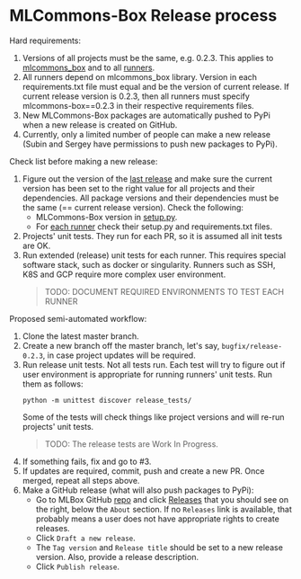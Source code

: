 # MLCommons-Box Release process


Hard requirements:
1. Versions of all projects must be the same, e.g. 0.2.3. This applies to [mlcommons_box](https://github.com/mlperf/mlbox/tree/master/mlcommons_box)
   and to all [runners](https://github.com/mlperf/mlbox/tree/master/runners).
2. All runners depend on mlcommons_box library. Version in each requirements.txt file must equal and be the version of
   current release. If current release version is 0.2.3, then all runners must specify mlcommons-box==0.2.3 in their
   respective requirements files. 
3. New MLCommons-Box packages are automatically pushed to PyPi when a new release is created on GitHub. 
3. Currently, only a limited number of people can make a new release (Subin and Sergey have permissions to push new
   packages to PyPi). 


Check list before making a new release:
1. Figure out the version of the [last release](https://pypi.org/project/mlcommons-box/) and make sure the current
   version has been set to the right value for all projects and their dependencies. All package versions and their
   dependencies must be the same (== current release version). Check the following:
   - MLCommons-Box version in [setup.py](https://github.com/mlperf/mlbox/blob/master/mlcommons_box/setup.py).
   - For [each runner](https://github.com/mlperf/mlbox/tree/master/runners) check their setup.py and requirements.txt
     files.
2. Projects' unit tests. They run for each PR, so it is assumed all init tests are OK.
3. Run extended (release) unit tests for each runner. This requires special software stack, such as docker or
   singularity. Runners such as SSH, K8S and GCP require more complex user environment.
   > TODO: DOCUMENT REQUIRED ENVIRONMENTS TO TEST EACH RUNNER    


Proposed semi-automated workflow:
1. Clone the latest master branch.
2. Create a new branch off the master branch, let's say, `bugfix/release-0.2.3`, in case project updates will be
   required.
3. Run release unit tests. Not all tests run. Each test will try to figure out if user environment is appropriate for
   running runners' unit tests. Run them as follows:
   ```
   python -m unittest discover release_tests/
   ```
   Some of the tests will check things like project versions and will re-run projects' unit tests.
   > TODO: The release tests are Work In Progress.
4. If something fails, fix and go to #3.
5. If updates are required, commit, push and create a new PR. Once merged, repeat all steps above.
6. Make a GitHub release (what will also push packages to PyPi):
   - Go to MLBox GitHub [repo](https://github.com/mlperf/mlbox) and click [Releases](https://github.com/mlperf/mlbox/releases)
     that you should see on the right, below the `About` section. If no `Releases` link is available, that probably
     means a user does not have appropriate rights to create releases.
   - Click `Draft a new release`.
   - The `Tag version` and `Release title` should be set to a new release version. Also, provide a release description.
   - Click `Publish release`.
     